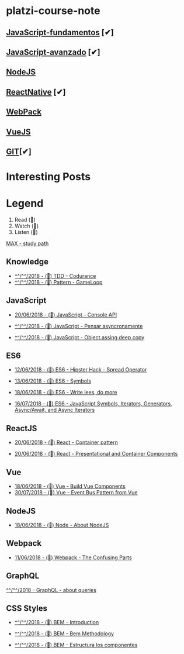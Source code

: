 # platzi-course-note

## [JavaScript-fundamentos](https://github.com/VGamezz19/platzi-course-notes/tree/master/JavaScript-fundamentos) [✔︎]

## [JavaScript-avanzado](https://github.com/VGamezz19/platzi-course-notes/tree/master/JavaScript-Avanzado) [✔︎]

## [NodeJS](https://github.com/VGamezz19/platzi-course-notes/tree/master/NodeJs)

## [ReactNative](https://github.com/VGamezz19/platzi-course-notes/tree/master/ReactNative) [✔︎]

## [WebPack](https://github.com/VGamezz19/platzi-course-notes/tree/master/WebPack)

## [VueJS](https://github.com/VGamezz19/platzi-course-notes/tree/master/Vue)

## [GIT](https://github.com/VGamezz19/platzi-course-notes/git.md)[✔︎]

# Interesting Posts

# Legend

1.  Read (📄) 
1.  Watch (🎥)
1.  Listen (🎼)

[MAX - study path](https://github.com/joebew42/study-path)

## Knowledge

 - [^^/^^/2018 - (📄) TDD - Codurance](https://codurance.com/2018/06/17/frontend-outside-in/)
 - [^^/^^/2018 - (📄) Pattern - GameLoop](http://gameprogrammingpatterns.com/game-loop.html)
 

## JavaScript

 - [20/06/2018 - (📄) JavaScript - Console API](https://medium.freecodecamp.org/working-with-the-devtools-console-and-console-api-an-overview-13cff6dc3db4)
 
 - [^^/^^/2018 - (📄) JavaScript - Pensar asyncronamente](https://medium.com/@ulisesGascon/pensar-as%C3%ADncronamente-en-un-mundo-s%C3%ADncrono-8e25cfcafd83)
 
 - [^^/^^/2018 - (📄) JavaScript - Object.assing deep copy](https://medium.com/@tkssharma/objects-in-javascript-object-assign-deep-copy-64106c9aefab)

 
## ES6

 - [12/06/2018 - (📄) ES6 - Hipster Hack - Spread Operator](https://hackernoon.com/javascript-hacks-for-es6-hipsters-67d633ce8ace)
 
 - [13/06/2018 - (📄) ES6 - Symbols](http://exploringjs.com/es6/ch_symbols.html)
 
 - [18/06/2018 - (📄) ES6 - Write lees, do more](https://medium.freecodecamp.org/write-less-do-more-with-javascript-es6-5fd4a8e50ee2)
 
 - [16/07/2018 - (📄) ES6 - JavaScript Symbols, Iterators, Generators, Async/Await, and Async Iterators](https://medium.freecodecamp.org/some-of-javascripts-most-useful-features-can-be-tricky-let-me-explain-them-4003d7bbed32)
 
 
## ReactJS

 - [20/06/2018 - (📄) React - Container pattern](https://medium.com/@learnreact/container-components-c0e67432e005)
 
 - [20/06/2018 - (📄) React - Presentational and Container Components](https://medium.com/@dan_abramov/smart-and-dumb-components-7ca2f9a7c7d0)

 ## Vue
 
  - [18/06/2018 - (📄) Vue - Build Vue Components](https://blog.bitsrc.io/how-to-build-vue-components-like-a-pro-fd89fd4d524d)
  - [30/07/2018 - (📄) Vue - Event Bus Pattern from Vue](https://alligator.io/vuejs/global-event-bus/)
 
## NodeJS

 - [18/06/2018 - (📄) Node - About NodeJS](https://medium.freecodecamp.org/what-exactly-is-node-js-ae36e97449f5)
 
## Webpack

 - [11/06/2018 - (📄) Webpack - The Confusing Parts](https://medium.com/@rajaraodv/webpack-the-confusing-parts-58712f8fcad9)
 
## GraphQL

[^^/^^/2018 - GraphQL - about queries](https://medium.freecodecamp.org/graphql-front-end-queries-made-easy-68e9d9ded283)

## CSS Styles

 - [^^/^^/2018 - (📄) BEM - Introduction](http://getbem.com/introduction/)

 - [^^/^^/2018 - (📄) BEM - Bem Methodology](https://webdesign.tutsplus.com/es/articles/an-introduction-to-the-bem-methodology--cms-19403)

 - [^^/^^/2018 - (📄) BEM - Estructura los componentes](http://blog.ckgrafico.com/tomando-decisiones-estructurar-los-componentes-css/)
